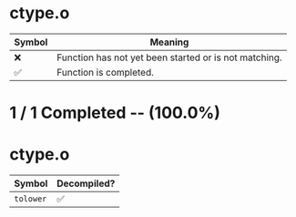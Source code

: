 # ctype.o
| Symbol | Meaning 
| ------------- | ------------- 
| :x: | Function has not yet been started or is not matching. 
| :white_check_mark: | Function is completed. 


# 1 / 1 Completed -- (100.0%)
# ctype.o
| Symbol | Decompiled? |
| ------------- | ------------- |
| `tolower` | :white_check_mark: |
